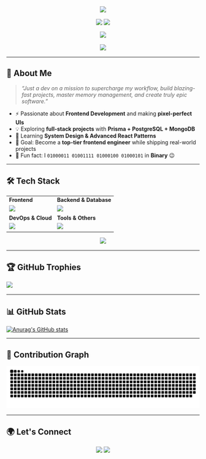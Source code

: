 <div align="center"> 
  <img width="500" src="https://readme-typing-svg.herokuapp.com?font=JetBrains+Mono&weight=600&size=28&duration=3000&color=2AF7B4&width=650&lines=Hi%2C+I'm+Anas+Nadkar;Frontend+Developer+%7C+React+%7C+Next.js;Building+fast%2C+scalable+and+modern+apps;Always+learning+%26+shipping+projects"/>
</div>

<p align="center">
  <a href="https://x.com/NadkarAnas45"><img src="https://skillicons.dev/icons?i=twitter" /></a>
  <a href="https://www.linkedin.com/in/anas-nadkar-2765121a9/"><img src="https://skillicons.dev/icons?i=linkedin" /></a>
</p>

<p align="center">
  <img src="assets/borderseparator.gif" />
</p>

<p align="center">
  <img src="https://komarev.com/ghpvc/?username=NadkarAnas45&label=Profile+Views&color=2af7b4&style=flat-square" />
</p>

---

## 🚀 About Me
> *“Just a dev on a mission to supercharge my workflow, build blazing-fast projects, master memory management, and create truly epic software.”*  

- ⚡ Passionate about **Frontend Development** and making **pixel-perfect UIs**  
- 💡 Exploring **full-stack projects** with **Prisma + PostgreSQL + MongoDB**  
- 🌱 Learning **System Design & Advanced React Patterns**  
- 🎯 Goal: Become a **top-tier frontend engineer** while shipping real-world projects  
- 🔐 Fun fact: I `01000011 01001111 01000100 01000101` in **Binary** 😉  

---

## 🛠️ Tech Stack  

<table>
<tr>
	<td><strong>Frontend</strong></td>
	<td><strong>Backend & Database</strong></td>
</tr>
<tr>
	<td><img src="https://skillicons.dev/icons?i=react,nextjs,typescript,javascript,html,css,tailwind&theme=dark"></td>
	<td><img src="https://skillicons.dev/icons?i=nodejs,express,prisma,postgresql,mongodb,firebase&theme=dark"></td>
</tr>
<tr>
	<td><strong>DevOps & Cloud</strong></td>
	<td><strong>Tools & Others</strong></td>
</tr>
<tr>
	<td><img src="https://skillicons.dev/icons?i=vercel,docker,kubernetes,azure,linux&theme=dark"></td>
	<td><img src="https://skillicons.dev/icons?i=git,github,githubactions,vscode&theme=dark"></td>
</tr>
</table>

<p align="center">
  <img src="https://capsule-render.vercel.app/api?type=rect&color=gradient&height=2.5"/>
</p>

---

## 🏆 GitHub Trophies
![](https://github-profile-trophy.vercel.app/?username=anasnadkar45&theme=nord&no-frame=false&no-bg=true&margin-w=4)

---

## 📊 GitHub Stats
[![Anurag's GitHub stats](https://github-readme-stats.vercel.app/api?username=anasnadkar45)](https://github.com/anuraghazra/github-readme-stats)

---

## 🐍 Contribution Graph
![Snake animation](https://github.com/Platane/snk/raw/output/github-contribution-grid-snake.svg)

---

## 🌍 Let's Connect  
<p align="center">
  <a href="https://x.com/NadkarAnas45"><img src="https://img.shields.io/badge/Twitter-2af7b4?style=for-the-badge&logo=twitter&logoColor=white"/></a>
  <a href="https://www.linkedin.com/in/anas-nadkar-2765121a9/"><img src="https://img.shields.io/badge/LinkedIn-2af7b4?style=for-the-badge&logo=linkedin&logoColor=white"/></a>
</p>
